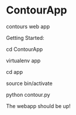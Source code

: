 # ContourApp
contours web app

Getting Started:

cd ContourApp

virtualenv app

cd app

source bin/activate

python contour.py

The webapp should be up!
